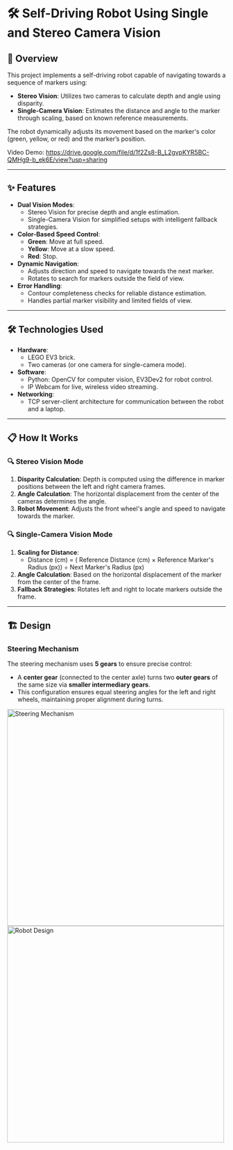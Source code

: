 # 🛠️ Self-Driving Robot Using Single and Stereo Camera Vision  

## 🚀 Overview  
This project implements a self-driving robot capable of navigating towards a sequence of markers using:  
- **Stereo Vision**: Utilizes two cameras to calculate depth and angle using disparity.  
- **Single-Camera Vision**: Estimates the distance and angle to the marker through scaling, based on known reference measurements.  

The robot dynamically adjusts its movement based on the marker's color (green, yellow, or red) and the marker’s position.  

Video Demo: https://drive.google.com/file/d/1f2Zs8-B_L2gvpKYR5BC-QMHg9-b_ek6E/view?usp=sharing

---

## ✨ Features  
- **Dual Vision Modes**:  
  - Stereo Vision for precise depth and angle estimation.  
  - Single-Camera Vision for simplified setups with intelligent fallback strategies.  
- **Color-Based Speed Control**:  
  - **Green**: Move at full speed.  
  - **Yellow**: Move at a slow speed.  
  - **Red**: Stop.  
- **Dynamic Navigation**:  
  - Adjusts direction and speed to navigate towards the next marker.  
  - Rotates to search for markers outside the field of view.  
- **Error Handling**:  
  - Contour completeness checks for reliable distance estimation.  
  - Handles partial marker visibility and limited fields of view.  

---

## 🛠️ Technologies Used  
- **Hardware**:  
  - LEGO EV3 brick.  
  - Two cameras (or one camera for single-camera mode).  
- **Software**:  
  - Python: OpenCV for computer vision, EV3Dev2 for robot control.  
  - IP Webcam for live, wireless video streaming.  
- **Networking**:  
  - TCP server-client architecture for communication between the robot and a laptop.  

---

## 📋 How It Works  
### 🔍 Stereo Vision Mode  
1. **Disparity Calculation**: Depth is computed using the difference in marker positions between the left and right camera frames.  
2. **Angle Calculation**: The horizontal displacement from the center of the cameras determines the angle.  
3. **Robot Movement**: Adjusts the front wheel's angle and speed to navigate towards the marker.  

### 🔍 Single-Camera Vision Mode  
1. **Scaling for Distance**:  
   - Distance (cm) = ( Reference Distance (cm) × Reference Marker's Radius (px)) ÷ Next Marker's Radius (px) 
2. **Angle Calculation**: Based on the horizontal displacement of the marker from the center of the frame.  
3. **Fallback Strategies**: Rotates left and right to locate markers outside the frame.  

---

## 🏗️ Design
### Steering Mechanism
The steering mechanism uses **5 gears** to ensure precise control:
- A **center gear** (connected to the center axle) turns two **outer gears** of the same size via **smaller intermediary gears**.
- This configuration ensures equal steering angles for the left and right wheels, maintaining proper alignment during turns.

<img src="https://github.com/user-attachments/assets/ea95dbe6-f0a6-4622-becb-3600ecfdf066" alt="Steering Mechanism" width="500"/>
<img src="https://github.com/user-attachments/assets/11118b19-6cfa-460a-9eac-175836df2c20" alt="Robot Design" width="500"/>

